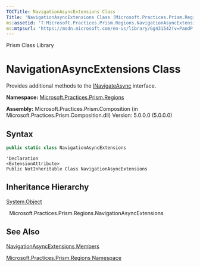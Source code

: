 ```yaml
---
TOCTitle: NavigationAsyncExtensions Class
Title: 'NavigationAsyncExtensions Class (Microsoft.Practices.Prism.Regions)'
ms:assetid: 'T:Microsoft.Practices.Prism.Regions.NavigationAsyncExtensions'
ms:mtpsurl: 'https://msdn.microsoft.com/en-us/library/Gg431542(v=PandP.50)'
---
```


Prism Class Library

# NavigationAsyncExtensions Class

Provides additional methods to the [INavigateAsync](https://msdn.microsoft.com/en-us/library/microsoft.practices.prism.regions.inavigateasync(v=pandp.50)) interface.

**Namespace:** [Microsoft.Practices.Prism.Regions](https://msdn.microsoft.com/en-us/library/microsoft.practices.prism.regions(v=pandp.50))

**Assembly:** Microsoft.Practices.Prism.Composition (in Microsoft.Practices.Prism.Composition.dll) Version: 5.0.0.0 (5.0.0.0)

## Syntax

```C#
public static class NavigationAsyncExtensions
```
```VB
'Declaration
<ExtensionAttribute> 
Public NotInheritable Class NavigationAsyncExtensions
```

## Inheritance Hierarchy

[System.Object](http://msdn2.microsoft.com/en-us/library/e5kfa45b)

  Microsoft.Practices.Prism.Regions.NavigationAsyncExtensions

## See Also

[NavigationAsyncExtensions Members](https://msdn.microsoft.com/en-us/library/microsoft.practices.prism.regions.navigationasyncextensions_members(v=pandp.50))

[Microsoft.Practices.Prism.Regions Namespace](https://msdn.microsoft.com/en-us/library/microsoft.practices.prism.regions(v=pandp.50))
